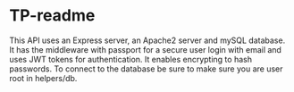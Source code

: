 # TP-readme
This API uses an Express server, an Apache2 server and mySQL database. It has the middleware with passport for a secure user login with email and uses JWT tokens for authentication. It enables encrypting to hash passwords. To connect to the database be sure to make sure you are user root in helpers/db.
